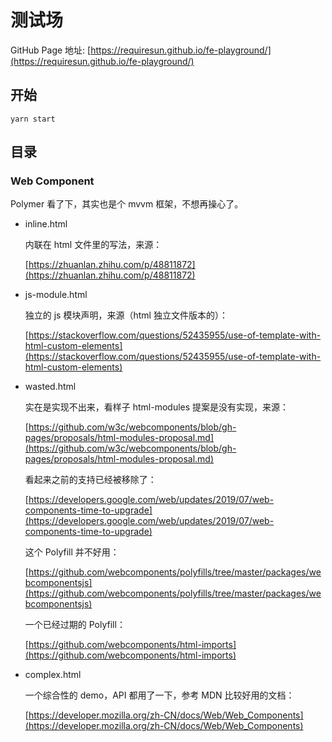 测试场
===

GitHub Page 地址: [https://requiresun.github.io/fe-playground/](https://requiresun.github.io/fe-playground/)

## 开始

```
yarn start
```

## 目录

### Web Component

Polymer 看了下，其实也是个 mvvm 框架，不想再操心了。

+ inline.html

    内联在 html 文件里的写法，来源：
    
    [https://zhuanlan.zhihu.com/p/48811872](https://zhuanlan.zhihu.com/p/48811872)

+ js-module.html

    独立的 js 模块声明，来源（html 独立文件版本的）：
    
    [https://stackoverflow.com/questions/52435955/use-of-template-with-html-custom-elements](https://stackoverflow.com/questions/52435955/use-of-template-with-html-custom-elements)

+ wasted.html

    实在是实现不出来，看样子 html-modules 提案是没有实现，来源：
    
    [https://github.com/w3c/webcomponents/blob/gh-pages/proposals/html-modules-proposal.md](https://github.com/w3c/webcomponents/blob/gh-pages/proposals/html-modules-proposal.md)

    看起来之前的支持已经被移除了：
    
    [https://developers.google.com/web/updates/2019/07/web-components-time-to-upgrade](https://developers.google.com/web/updates/2019/07/web-components-time-to-upgrade)

    这个 Polyfill 并不好用：
    
    [https://github.com/webcomponents/polyfills/tree/master/packages/webcomponentsjs](https://github.com/webcomponents/polyfills/tree/master/packages/webcomponentsjs)

    一个已经过期的 Polyfill：
    
    [https://github.com/webcomponents/html-imports](https://github.com/webcomponents/html-imports)

+ complex.html

    一个综合性的 demo，API 都用了一下，参考 MDN 比较好用的文档：
    
    [https://developer.mozilla.org/zh-CN/docs/Web/Web_Components](https://developer.mozilla.org/zh-CN/docs/Web/Web_Components)
